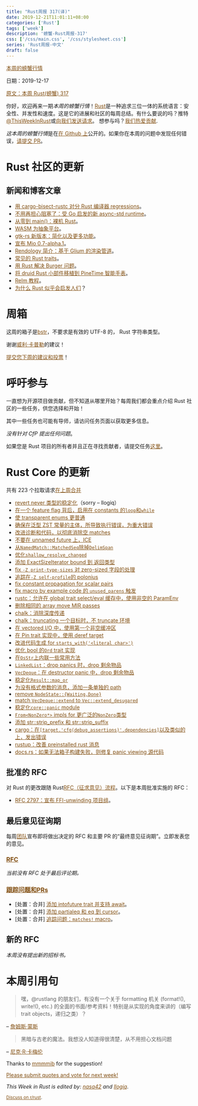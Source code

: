 ```yaml
---
title: "Rust周报 317(译)"
date: 2019-12-21T11:01:11+08:00
categories: ['Rust']
tags: ['week']
description: '螃蟹-Rust周报-317'
css: ['/css/main.css', '/css/stylesheet.css']
series: 'Rust周报-中文'
draft: false
---
```


<style>
a { color: #804d0f;}
</style>

[本周的螃蟹行情](https://this-week-in-rust.org/)

日期：2019-12-17

[原文：本周 Rust(螃蟹) 317](https://this-week-in-rust.org/blog/2019/12/17/this-week-in-rust-317/)

你好，欢迎再来一期*本周的螃蟹行情*！[Rust](http://rust-lang.org)是一种追求三位一体的系统语言：安全性、并发性和速度。这是它的进展和社区的每周总结。有什么要说的吗？推特[@ThisWeekInRust](https://twitter.com/ThisWeekInRust)或[向我们发送请求](https://github.com/cmr/this-week-in-rust)。 想参与吗？[我们热爱贡献](https://github.com/rust-lang/rust/blob/master/CONTRIBUTING.md).

*这本周的螃蟹行情*是在[在 Github 上](https://github.com/cmr/this-week-in-rust)公开的。如果你在本周的问题中发现任何错误，[请提交 PR](https://github.com/cmr/this-week-in-rust/pulls)。

# Rust 社区的更新

## 新闻和博客文章

- [用 cargo-bisect-rustc 对分 Rust 编译器 regressions](https://blog.rust-lang.org/inside-rust/2019/12/18/bisecting-rust-compiler.html)。
- [不用再担心阻塞了：受 Go 启发的新 async-std runtime](https://async.rs/blog/stop-worrying-about-blocking-the-new-async-std-runtime/)。
- [从零到 main()：裸机 Rust](https://interrupt.memfault.com/blog/zero-to-main-rust-1)。
- [WASM 为抽象平台](http://adventures.michaelfbryan.com/posts/wasm-as-a-platform-for-abstraction/)。
- [gtk-rs 新版本：简化以及更多功能](https://gtk-rs.org/blog/2019/12/15/new-release.html)。
- [宣布 Mio 0.7-alpha.1](https://tokio.rs/blog/2019-12-mio-v0.7-alpha.1/)。
- [Rendology 简介：基于 Glium 的渲染管道](https://leod.github.io/rust/gamedev/rendology/2019/12/13/introduction-to-rendology.html)。
- [常见的 Rust traits](https://stevedonovan.github.io/rustifications/2018/09/08/common-rust-traits.html)。
- [用 Rust 解决 Burger 问题](https://rust-malaysia.github.io/code/2019/12/15/the-burger-problem.html)。
- [将 druid Rust 小部件移植到 PineTime 智能手表](https://medium.com/@ly.lee/porting-druid-rust-widgets-to-pinetime-smart-watch-7e1d5a5d977a)。
- [Relm 教程](https://relm.antoyo.xyz/documentation/tutorial/)。
- [为什么 Rust 似乎会启发人们](https://www.reddit.com/r/rust/comments/eaay3c/why_does_rust_seem_to_inspire_people/)？

# 周箱

这周的箱子是[bstr](https://github.com/BurntSushi/bstr)，不要求是有效的 UTF-8 的， Rust 字符串类型。

谢谢[威利·卡普勒](https://users.rust-lang.org/t/crate-of-the-week/2704/603)的建议！

[提交您下周的建议和投票][submit_crate]！

[submit_crate]: https://users.rust-lang.org/t/crate-of-the-week/2704

# 呼吁参与

一直想为开源项目做贡献，但不知道从哪里开始？每周我们都会重点介绍 Rust 社区的一些任务，供您选择和开始！

其中一些任务也可能有导师，请访问任务页面以获取更多信息。

_没有针对 CfP 提出任何问题_。

如果您是 Rust 项目的所有者并且正在寻找贡献者，请提交任务[这里][guidelines]。

[guidelines]: https://users.rust-lang.org/t/twir-call-for-participation/4821

# Rust Core 的更新

共有 223 个拉取请求[在上周合并][merged]

[merged]: https://github.com/search?q=is%3Apr+org%3Arust-lang+is%3Amerged+merged%3A2019-12-09..2019-12-16

- [revert never 类型的稳定化](https://github.com/rust-lang/rust/pull/67224)（sorry – llogiq）
- [在一个 feature flag 背后，启用在 constants 的`loop`和`while`](https://github.com/rust-lang/rust/pull/67216)
- [使 transparent enums 更普通](https://github.com/rust-lang/rust/pull/67323)
- [确保在泛型 ZST 常量的主体，所导致执行错误，为重大错误](https://github.com/rust-lang/rust/pull/67134)
- [改进诊断和代码，以彻底消除空 matches ](https://github.com/rust-lang/rust/pull/67026)
- [不要在 unnamed future 上，ICE](https://github.com/rust-lang/rust/pull/67289)
- [从`NamedMatch::MatchedSeq`除掉`DelimSpan`](https://github.com/rust-lang/rust/pull/67250)
- [优化`shallow_resolve_changed`](https://github.com/rust-lang/rust/pull/67079)
- [添加 ExactSizeIterator bound 到 返回类型](https://github.com/rust-lang/rust/pull/67125)
- [fix `-Z print-type-sizes` 对 zero-sized 字段的处理](https://github.com/rust-lang/rust/pull/67215)
- [追踪在`-Z self-profile`的 polonius](https://github.com/rust-lang/rust/pull/67193)
- [fix constant propagation for scalar pairs](https://github.com/rust-lang/rust/pull/67015)
- [fix macro by example code 的 `unused_parens` 触发](https://github.com/rust-lang/rust/pull/66983)
- [rustc：允许在 global trait select/eval 缓存中，使用非空的 ParamEnv](https://github.com/rust-lang/rust/pull/66821)
- [删除相同的 array move MIR passes](https://github.com/rust-lang/rust/pull/66650)
- [chalk：消除深度传递](https://github.com/rust-lang/chalk/pull/308)
- [chalk：truncating 一个目标时，不 truncate 环境](https://github.com/rust-lang/chalk/pull/294)
- [在 vectored I/O 中，使用第一个非空缓冲区](https://github.com/rust-lang/futures-rs/pull/1998)
- [在 Pin trait 实现中，使用 deref target](https://github.com/rust-lang/rust/pull/67039)
- [改进代码生成 for `starts_with('<literal char>')`](https://github.com/rust-lang/rust/pull/67249)
- [优化 bool 的`Ord` trait 实现](https://github.com/rust-lang/rust/pull/66881)
- [在`OsStr`上内联一些常用方法](https://github.com/rust-lang/rust/pull/67169)
- [`LinkedList`：drop panics 时，drop 剩余物品](https://github.com/rust-lang/rust/pull/67243)
- [`VecDeque`：在 destructor panic 中，drop 剩余物品](https://github.com/rust-lang/rust/pull/67235)
- [稳定化`Result::map_or`](https://github.com/rust-lang/rust/pull/66570)
- [为没有格式参数的消息，添加一条单独的 path](https://github.com/rust-lang/log/pull/366)
- [remove `NodeState::{Waiting,Done}`](https://github.com/rust-lang/rust/pull/66405)
- [match `VecDeque::extend` to `Vec::extend_desugared`](https://github.com/rust-lang/rust/pull/66341)
- [稳定化`core::panic` module](https://github.com/rust-lang/rust/pull/66771)
- [`From<NonZero*>` impls for 更广泛的`NonZero`类型](https://github.com/rust-lang/rust/pull/66277)
- [添加 str::strip_prefix 和 str::strip_suffix](https://github.com/rust-lang/rust/pull/66735)
- [cargo：在`[target.'cfg(debug_assertions)'.dependencies]`以及类似的上，发出错误](https://github.com/rust-lang/cargo/pull/7660)
- [rustup：改善 preinstalled rust 消息](https://github.com/rust-lang/rustup/pull/2155)
- [docs.rs：如果无法箱子构建失败，则修复 panic viewing 源代码](https://github.com/rust-lang/docs.rs/pull/519)

## 批准的 RFC

对 Rust 的更改跟随 Rust[RFC（征求意见）流程](https://github.com/rust-lang/rfcs#rust-rfcs)。以下是本周批准实施的 RFC：

- [RFC 2797：宣布 FFI-unwinding 项目组](https://github.com/rust-lang/rfcs/pull/2797)。

## 最后意见征询期

每周[团队](https://www.rust-lang.org/team.html)宣布即将做出决定的 RFC 和主要 PR 的“最终意见征询期”。立即发表您的意见。

### [RFC](https://github.com/rust-lang/rfcs/labels/final-comment-period)

_当前没有 RFC 处于最后评论期。_

### [跟踪问题和PRs](https://github.com/rust-lang/rust/labels/final-comment-period)

- \[处置：合并] [添加 intofuture trait 并支持 await](https://github.com/rust-lang/rust/pull/65244)。
- \[处置：合并] [添加 partialeq 和 eq 到 cursor](https://github.com/rust-lang/rust/pull/67233)。
- \[处置：合并] [追踪问题：`matches!` macro](https://github.com/rust-lang/rust/issues/65721)。

## 新的 RFC

_本周没有提出新的招标书。_

# 本周引用句

> 嘿，@rustlang 的朋友们，有没有一个关于 formatting 机关 (format!(), write!(), etc.) 的全面的书面/参考资料！特别是从实现的角度来讲的（编写 trait objects，递归之类）？

– [詹姆斯·蒙斯](https://jamesmunns.com/blog/fmt-unreasonably-expensive/)

> 黑暗与古老的魔法。我想没人知道得很清楚，从不用担心文档问题

– [尼克·R·卡梅伦](https://twitter.com/nick_r_cameron/status/1203753952329650176?ref_src=twsrc%5Etfw)

Thanks to [mmmmib](https://users.rust-lang.org/t/twir-quote-of-the-week/328/756) for the suggestion!

[Please submit quotes and vote for next week!](https://users.rust-lang.org/t/twir-quote-of-the-week/328)

_This Week in Rust is edited by: [nasa42](https://github.com/nasa42) and [llogiq](https://github.com/llogiq)._

<small>[Discuss on r/rust](https://www.reddit.com/r/rust/comments/ecuj74/this_week_in_rust_317/).</small>

